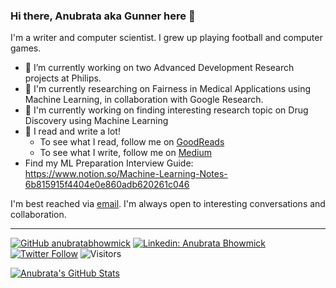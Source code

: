 ### Hi there, Anubrata aka Gunner here 👋

I'm a writer and computer scientist. I grew up playing football and computer games.

- 🔭 I’m currently working on two Advanced Development Research projects at Philips.
- 🌱 I'm currently researching on Fairness in Medical Applications using Machine Learning, in collaboration with Google Research.
- 🌱 I'm currently working on finding interesting research topic on Drug Discovery using Machine Learning
- 📝 I read and write a lot! 
    - To see what I read, follow me on [GoodReads](https://www.goodreads.com/user/show/76771587-anubrata-bhowmick)
    - To see what I write, follow me on [Medium](https://medium.com/@anubratagunner)
- Find my ML Preparation Interview Guide: https://www.notion.so/Machine-Learning-Notes-6b815915f4404e0e860adb620261c046
<!-- - 😅 Fun fact:--> 

I'm best reached via [email](http://anubratabhowmick.github.io/). I'm always open to interesting conversations and collaboration.

---
[![GitHub anubratabhowmick](https://img.shields.io/github/followers/anubratabhowmick?label=follow&style=social)](https://github.com/anubratabhowmick)
[![Linkedin: Anubrata Bhowmick](https://img.shields.io/badge/-anubratabhowmick-blue?style=flat-square&logo=Linkedin&logoColor=white&link=https://www.linkedin.com/in/anubratabhowmick/)](https://www.linkedin.com/in/anubratabhowmick/)
[![Twitter Follow](https://img.shields.io/twitter/follow/anubrata_gunner?label=Follow&style=social)](https://twitter.com/anubrata_gunner)
![Visitors](https://visitor-badge.glitch.me/badge?page_id=anubratabhowmick&left_color=gray&right_color=blue)

[![Anubrata's GitHub Stats](https://github-readme-stats.vercel.app/api?username=anubratabhowmick&hide=prs,issues,contribs&count_private=true&show_icons=true&theme=calm)](https://github.com/theGuyWithBlackTie/github-readme-stats)
